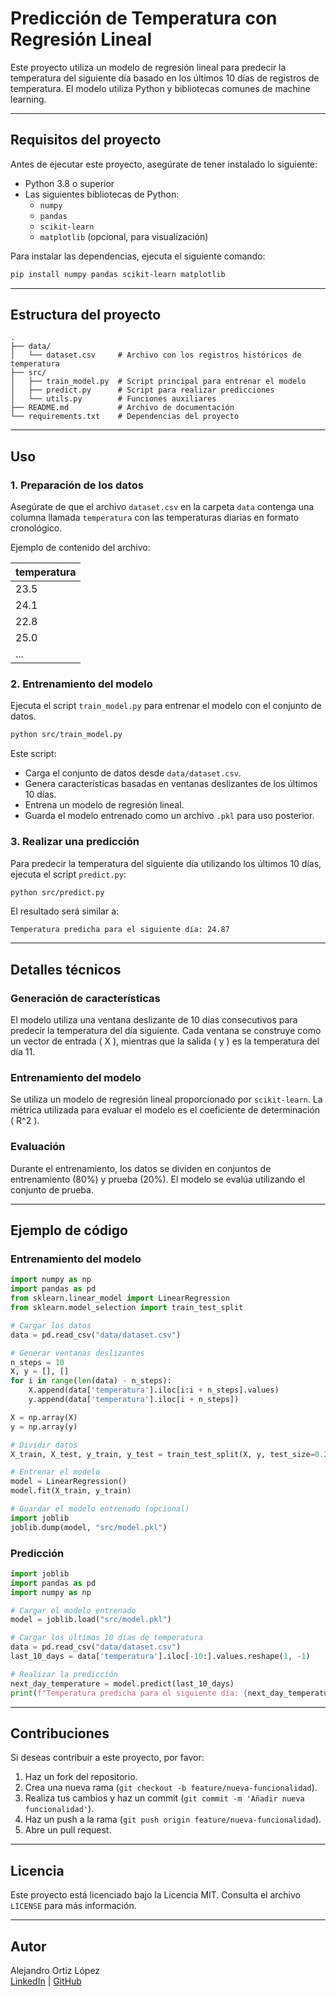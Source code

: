 
# Predicción de Temperatura con Regresión Lineal

Este proyecto utiliza un modelo de regresión lineal para predecir la temperatura del siguiente día basado en los últimos 10 días de registros de temperatura. El modelo utiliza Python y bibliotecas comunes de machine learning.

---

## **Requisitos del proyecto**

Antes de ejecutar este proyecto, asegúrate de tener instalado lo siguiente:

- Python 3.8 o superior
- Las siguientes bibliotecas de Python:
  - `numpy`
  - `pandas`
  - `scikit-learn`
  - `matplotlib` (opcional, para visualización)

Para instalar las dependencias, ejecuta el siguiente comando:

```bash
pip install numpy pandas scikit-learn matplotlib
```

---

## **Estructura del proyecto**

```
.
├── data/
│   └── dataset.csv     # Archivo con los registros históricos de temperatura
├── src/
│   ├── train_model.py  # Script principal para entrenar el modelo
│   ├── predict.py      # Script para realizar predicciones
│   └── utils.py        # Funciones auxiliares
├── README.md           # Archivo de documentación
└── requirements.txt    # Dependencias del proyecto
```

---

## **Uso**

### 1. **Preparación de los datos**
Asegúrate de que el archivo `dataset.csv` en la carpeta `data` contenga una columna llamada `temperatura` con las temperaturas diarias en formato cronológico.

Ejemplo de contenido del archivo:

| temperatura |
|-------------|
| 23.5        |
| 24.1        |
| 22.8        |
| 25.0        |
| ...         |

### 2. **Entrenamiento del modelo**
Ejecuta el script `train_model.py` para entrenar el modelo con el conjunto de datos.

```bash
python src/train_model.py
```

Este script:

- Carga el conjunto de datos desde `data/dataset.csv`.
- Genera características basadas en ventanas deslizantes de los últimos 10 días.
- Entrena un modelo de regresión lineal.
- Guarda el modelo entrenado como un archivo `.pkl` para uso posterior.

### 3. **Realizar una predicción**
Para predecir la temperatura del siguiente día utilizando los últimos 10 días, ejecuta el script `predict.py`:

```bash
python src/predict.py
```

El resultado será similar a:

```plaintext
Temperatura predicha para el siguiente día: 24.87
```

---

## **Detalles técnicos**

### **Generación de características**
El modelo utiliza una ventana deslizante de 10 días consecutivos para predecir la temperatura del día siguiente. Cada ventana se construye como un vector de entrada \( X \), mientras que la salida \( y \) es la temperatura del día 11.

### **Entrenamiento del modelo**
Se utiliza un modelo de regresión lineal proporcionado por `scikit-learn`. La métrica utilizada para evaluar el modelo es el coeficiente de determinación \( R^2 \).

### **Evaluación**
Durante el entrenamiento, los datos se dividen en conjuntos de entrenamiento (80%) y prueba (20%). El modelo se evalúa utilizando el conjunto de prueba.

---

## **Ejemplo de código**

### **Entrenamiento del modelo**

```python
import numpy as np
import pandas as pd
from sklearn.linear_model import LinearRegression
from sklearn.model_selection import train_test_split

# Cargar los datos
data = pd.read_csv("data/dataset.csv")

# Generar ventanas deslizantes
n_steps = 10
X, y = [], []
for i in range(len(data) - n_steps):
    X.append(data['temperatura'].iloc[i:i + n_steps].values)
    y.append(data['temperatura'].iloc[i + n_steps])

X = np.array(X)
y = np.array(y)

# Dividir datos
X_train, X_test, y_train, y_test = train_test_split(X, y, test_size=0.2, random_state=42)

# Entrenar el modelo
model = LinearRegression()
model.fit(X_train, y_train)

# Guardar el modelo entrenado (opcional)
import joblib
joblib.dump(model, "src/model.pkl")
```

### **Predicción**

```python
import joblib
import pandas as pd
import numpy as np

# Cargar el modelo entrenado
model = joblib.load("src/model.pkl")

# Cargar los últimos 10 días de temperatura
data = pd.read_csv("data/dataset.csv")
last_10_days = data['temperatura'].iloc[-10:].values.reshape(1, -1)

# Realizar la predicción
next_day_temperature = model.predict(last_10_days)
print(f"Temperatura predicha para el siguiente día: {next_day_temperature[0]:.2f}")
```

---

## **Contribuciones**

Si deseas contribuir a este proyecto, por favor:

1. Haz un fork del repositorio.
2. Crea una nueva rama (`git checkout -b feature/nueva-funcionalidad`).
3. Realiza tus cambios y haz un commit (`git commit -m 'Añadir nueva funcionalidad'`).
4. Haz un push a la rama (`git push origin feature/nueva-funcionalidad`).
5. Abre un pull request.

---

## **Licencia**

Este proyecto está licenciado bajo la Licencia MIT. Consulta el archivo `LICENSE` para más información.

---

## **Autor**

Alejandro Ortiz López  
[LinkedIn](https://www.linkedin.com/in/alexormx/) | [GitHub](https://github.com/alexormx)
